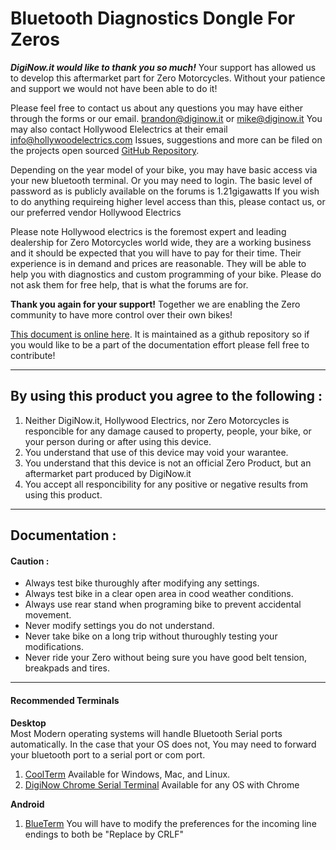 # Bluetooth Diagnostics Dongle For Zeros
***DigiNow.it would like to thank you so much!*** Your support has allowed us to develop this aftermarket part for Zero Motorcycles. Without your patience and support we would not have been able to do it!

Please feel free to contact us about any questions you may have either through the forms or our email. brandon@diginow.it or mike@diginow.it You may also contact Hollywood Elelectrics at their email info@hollywoodelectrics.com Issues, suggestions and more can be filed on the projects open sourced [GitHub Repository](https://github.com/RIAEvangelist/DigiNow-Bluetooth-Diagnostics-For-Zero-Motorcycles/issues).

Depending on the year model of your bike, you may have basic access via your new bluetooth terminal. Or you may need to login. The basic level of password as is publicly available on the forums is 1.21gigawatts If you wish to do anything requireing higher level access than this, please contact us, or our preferred vendor Hollywood Electrics

Please note Hollywood electrics is the foremost expert and leading dealership for Zero Motorcycles world wide, they are a working business and it should be expected that you will have to pay for their time. Their experience is in demand and prices are reasonable. They will be able to help you with diagnostics and custom programming of your bike. Please do not ask them for free help, that is what the forums are for.

**Thank you again for your support!** Together we are enabling the Zero community to have more control over their own bikes!

[This document is online here](http://riaevangelist.github.io/DigiNow-Bluetooth-Diagnostics-For-Zero-Motorcycles/). It is maintained as a github repository so if you would like to be a part of the documentation effort please fell free to contribute!  

----  
## By using this product you agree to the following :
1. Neither DigiNow.it, Hollywood Electrics, nor Zero Motorcycles is responcible for any damage caused to property, people, your bike, or your person during or after using this device.
2. You understand that use of this device may void your warantee.
3. You understand that this device is not an official Zero Product, but an aftermarket part produced by DigiNow.it
4. You accept all responcibility for any positive or negative results from using this product.

---
## Documentation :  

#### Caution :  
* Always test bike thuroughly after modifying any settings.
* Always test bike in a clear open area in cood weather conditions.
* Always use rear stand when programing bike to prevent accidental movement.
* Never modify settings you do not understand.
* Never take bike on a long trip without thuroughly testing your modifications.
* Never ride your Zero without being sure you have good belt tension, breakpads and tires.

----

#### Recommended Terminals  

**Desktop**  
Most Modern operating systems will handle Bluetooth Serial ports automatically. In the case that your OS does not, You may need to forward your bluetooth port to a serial port or com port.  

1. [CoolTerm](http://freeware.the-meiers.org/) Available for Windows, Mac, and Linux.
2. [DigiNow Chrome Serial Terminal](https://chrome.google.com/webstore/detail/diginow-serial-terminal/kfmecbejcnepbfdcdbbhfcjmdmmcmoah) Available for any OS with Chrome  

**Android**  

1. [BlueTerm](https://play.google.com/store/apps/details?id=es.pymasde.blueterm&hl=en) You will have to modify the preferences for the incoming line endings to both be "Replace by CRLF"
